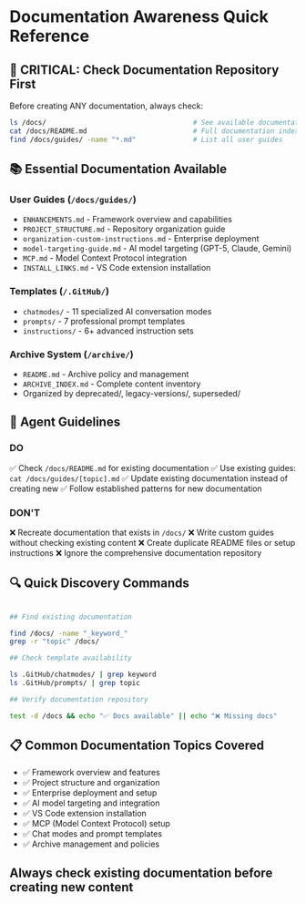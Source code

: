 # Documentation Awareness Quick Reference

## 🚨 CRITICAL: Check Documentation Repository First

Before creating ANY documentation, always check:

```bash
ls /docs/                                    # See available documentation
cat /docs/README.md                          # Full documentation index
find /docs/guides/ -name "*.md"              # List all user guides
```

## 📚 Essential Documentation Available

### User Guides (`/docs/guides/`)

- `ENHANCEMENTS.md` - Framework overview and capabilities
- `PROJECT_STRUCTURE.md` - Repository organization guide
- `organization-custom-instructions.md` - Enterprise deployment
- `model-targeting-guide.md` - AI model targeting (GPT-5, Claude, Gemini)
- `MCP.md` - Model Context Protocol integration
- `INSTALL_LINKS.md` - VS Code extension installation

### Templates (`/.GitHub/`)

- `chatmodes/` - 11 specialized AI conversation modes
- `prompts/` - 7 professional prompt templates
- `instructions/` - 6+ advanced instruction sets

### Archive System (`/archive/`)

- `README.md` - Archive policy and management
- `ARCHIVE_INDEX.md` - Complete content inventory
- Organized by deprecated/, legacy-versions/, superseded/

## 🎯 Agent Guidelines

### DO

✅ Check `/docs/README.md` for existing documentation
✅ Use existing guides: `cat /docs/guides/[topic].md`
✅ Update existing documentation instead of creating new
✅ Follow established patterns for new documentation

### DON'T

❌ Recreate documentation that exists in `/docs/`
❌ Write custom guides without checking existing content
❌ Create duplicate README files or setup instructions
❌ Ignore the comprehensive documentation repository

## 🔍 Quick Discovery Commands

```bash

## Find existing documentation

find /docs/ -name "_keyword_"
grep -r "topic" /docs/

## Check template availability

ls .GitHub/chatmodes/ | grep keyword
ls .GitHub/prompts/ | grep topic

## Verify documentation repository

test -d /docs && echo "✅ Docs available" || echo "❌ Missing docs"
```

## 📋 Common Documentation Topics Covered

- ✅ Framework overview and features
- ✅ Project structure and organization
- ✅ Enterprise deployment and setup
- ✅ AI model targeting and integration
- ✅ VS Code extension installation
- ✅ MCP (Model Context Protocol) setup
- ✅ Chat modes and prompt templates
- ✅ Archive management and policies

## Always check existing documentation before creating new content
